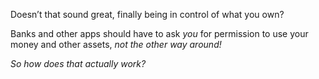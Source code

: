 Doesn’t that sound great, finally being in control of what you own?

Banks and other apps should have to ask _you_ for permission to use your money and other assets, _not the other way around!_

_So how does that actually work?_
